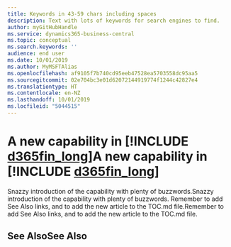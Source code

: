 ```yaml
---
title: Keywords in 43-59 chars including spaces
description: Text with lots of keywords for search engines to find.
author: myGitHubHandle
ms.service: dynamics365-business-central
ms.topic: conceptual
ms.search.keywords: ''
audience: end user
ms.date: 10/01/2019
ms.author: MyMSFTAlias
ms.openlocfilehash: af9105f7b740cd95eeb47528ea5703558dc95aa5
ms.sourcegitcommit: 02e704bc3e01d62072144919774f1244c42827e4
ms.translationtype: HT
ms.contentlocale: en-NZ
ms.lasthandoff: 10/01/2019
ms.locfileid: "5044515"
---
```

# <a name="a-new-capability-in-d365fin_long"></a><span data-ttu-id="751cf-103">A new capability in [!INCLUDE [d365fin_long](includes/d365fin_long_md.md)]</span><span class="sxs-lookup"><span data-stu-id="751cf-103">A new capability in [!INCLUDE [d365fin_long](includes/d365fin_long_md.md)]</span></span>

<span data-ttu-id="751cf-104">Snazzy introduction of the capability with plenty of buzzwords.</span><span class="sxs-lookup"><span data-stu-id="751cf-104">Snazzy introduction of the capability with plenty of buzzwords.</span></span> <span data-ttu-id="751cf-105">Remember to add See Also links, and to add the new article to the TOC.md file.</span><span class="sxs-lookup"><span data-stu-id="751cf-105">Remember to add See Also links, and to add the new article to the TOC.md file.</span></span>  

## <a name="see-also"></a><span data-ttu-id="751cf-106">See Also</span><span class="sxs-lookup"><span data-stu-id="751cf-106">See Also</span></span>
